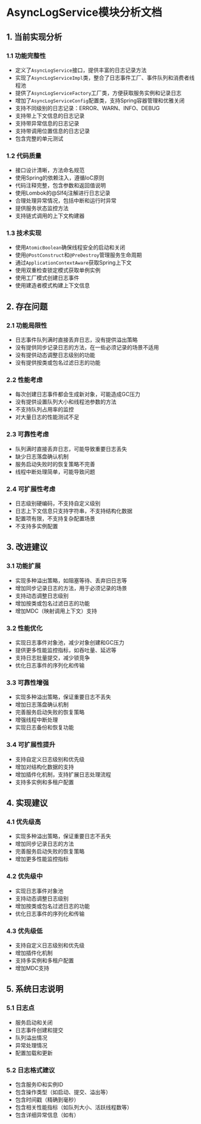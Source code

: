 # AsyncLogService模块分析文档

## 1. 当前实现分析

### 1.1 功能完整性
- 定义了`AsyncLogService`接口，提供丰富的日志记录方法
- 实现了`AsyncLogServiceImpl`类，整合了日志事件工厂、事件队列和消费者线程池
- 提供了`AsyncLogServiceFactory`工厂类，方便获取服务实例和记录日志
- 增加了`AsyncLogServiceConfig`配置类，支持Spring容器管理和优雅关闭
- 支持不同级别的日志记录：ERROR、WARN、INFO、DEBUG
- 支持带上下文信息的日志记录
- 支持带异常信息的日志记录
- 支持带调用位置信息的日志记录
- 包含完整的单元测试

### 1.2 代码质量
- 接口设计清晰，方法命名规范
- 使用Spring的依赖注入，遵循IoC原则
- 代码注释完整，包含参数和返回值说明
- 使用Lombok的@Slf4j注解进行日志记录
- 合理处理异常情况，包括中断和运行时异常
- 提供服务状态监控方法
- 支持链式调用的上下文构建器

### 1.3 技术实现
- 使用`AtomicBoolean`确保线程安全的启动和关闭
- 使用`@PostConstruct`和`@PreDestroy`管理服务生命周期
- 通过`ApplicationContextAware`获取Spring上下文
- 使用双重检查锁定模式获取单例实例
- 使用工厂模式创建日志事件
- 使用建造者模式构建上下文信息

## 2. 存在问题

### 2.1 功能局限性
- 日志事件队列满时直接丢弃日志，没有提供溢出策略
- 没有提供同步记录日志的方法，在一些必须记录的场景不适用
- 没有提供动态调整日志级别的功能
- 没有提供按类或包名过滤日志的功能

### 2.2 性能考虑
- 每次创建日志事件都会生成新对象，可能造成GC压力
- 没有提供设置队列大小和线程池参数的方法
- 不支持队列占用率的监控
- 对大量日志的性能测试不足

### 2.3 可靠性考虑
- 队列满时直接丢弃日志，可能导致重要日志丢失
- 缺少日志落盘确认机制
- 服务启动失败时的恢复策略不完善
- 线程中断处理简单，可能导致问题

### 2.4 可扩展性考虑
- 日志级别硬编码，不支持自定义级别
- 日志上下文信息只支持字符串，不支持结构化数据
- 配置项有限，不支持复杂配置场景
- 不支持多实例配置

## 3. 改进建议

### 3.1 功能扩展
- 实现多种溢出策略，如阻塞等待、丢弃旧日志等
- 增加同步记录日志的方法，用于必须记录的场景
- 支持动态调整日志级别
- 增加按类或包名过滤日志的功能
- 增加MDC（映射调用上下文）支持

### 3.2 性能优化
- 实现日志事件对象池，减少对象创建和GC压力
- 提供更多性能监控指标，如吞吐量、延迟等
- 支持日志批量提交，减少锁竞争
- 优化日志事件的序列化和传输

### 3.3 可靠性增强
- 实现多种溢出策略，保证重要日志不丢失
- 增加日志落盘确认机制
- 完善服务启动失败的恢复策略
- 增强线程中断处理
- 实现日志备份和恢复功能

### 3.4 可扩展性提升
- 支持自定义日志级别和优先级
- 增加对结构化数据的支持
- 增加插件化机制，支持扩展日志处理流程
- 支持多实例和多租户配置

## 4. 实现建议

### 4.1 优先级高
- 实现多种溢出策略，保证重要日志不丢失
- 增加同步记录日志的方法
- 完善服务启动失败的恢复策略
- 增加更多性能监控指标

### 4.2 优先级中
- 实现日志事件对象池
- 支持动态调整日志级别
- 增加按类或包名过滤日志的功能
- 优化日志事件的序列化和传输

### 4.3 优先级低
- 支持自定义日志级别和优先级
- 增加插件化机制
- 支持多实例和多租户配置
- 增加MDC支持

## 5. 系统日志说明

### 5.1 日志点
- 服务启动和关闭
- 日志事件创建和提交
- 队列溢出情况
- 异常处理情况
- 配置加载和更新

### 5.2 日志格式建议
- 包含服务ID和实例ID
- 包含操作类型（如启动、提交、溢出等）
- 包含时间戳（精确到毫秒）
- 包含相关性能指标（如队列大小、活跃线程数等）
- 包含详细异常信息（如有） 